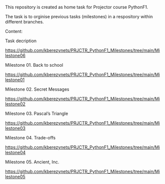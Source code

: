 This repository is created as home task for Projector course PythonF1.

The task is to orginise previous tasks (milestones) in a respository within different branches.

Content:

Task decription

https://github.com/kberezynets/PRJCTR_PythonF1_Milestones/tree/main/Milestone06


Milestone 01. Back to school

https://github.com/kberezynets/PRJCTR_PythonF1_Milestones/tree/main/Milestone01


Milestone 02. Secret Messages

https://github.com/kberezynets/PRJCTR_PythonF1_Milestones/tree/main/Milestone02
  

Milestone 03. Pascalʼs Triangle

https://github.com/kberezynets/PRJCTR_PythonF1_Milestones/tree/main/Milestone03


Milestone 04. Trade-offs

https://github.com/kberezynets/PRJCTR_PythonF1_Milestones/tree/main/Milestone04

Milestone 05. Ancient, Inc.

https://github.com/kberezynets/PRJCTR_PythonF1_Milestones/tree/main/Milestone05
  
